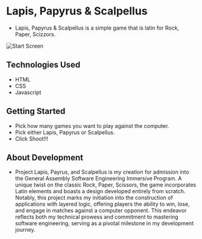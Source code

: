 # Lapis, Papyrus & Scalpellus

- Lapis, Papyrus & Scalpellus is a simple game that is latin for Rock, Paper, Scizzors.

![Start Screen](/images/game.png)

## Technologies Used

- HTML
- CSS
- Javascript

## Getting Started

- Pick how many games you want to play against the computer.
- Pick either Lapis, Papyrus or Scalpellus.
- Click Shoot!!!

## About Development

- Project Lapis, Payrus, and Scalpellus is my creation for admission into the General Assembly Software Engineering Immersive Program. A unique twist on the classic Rock, Paper, Scissors, the game incorporates Latin elements and boasts a design developed entirely from scratch. Notably, this project marks my initiation into the construction of applications with layered logic, offering players the ability to win, lose, and engage in matches against a computer opponent. This endeavor reflects both my technical prowess and commitment to mastering software engineering, serving as a pivotal milestone in my development journey.


